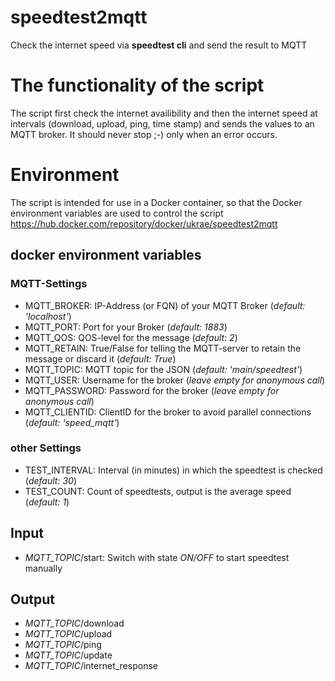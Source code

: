 # speedtest2mqtt
Check the internet speed via **speedtest cli** and send the result to MQTT

# The functionality of the script
The script first check the internet availibility and then the internet speed at intervals (download, upload, ping, time stamp) and sends the values to an MQTT broker. It should never stop ;-) only when an error occurs.

# Environment
The script is intended for use in a Docker container, so that the Docker environment variables are used to control the script
https://hub.docker.com/repository/docker/ukrae/speedtest2mqtt

## docker environment variables
### MQTT-Settings 
* MQTT_BROKER: IP-Address (or FQN) of your MQTT Broker (*default: 'localhost'*)
* MQTT_PORT: Port for your Broker (*default: 1883*)
* MQTT_QOS: QOS-level for the message (*default: 2*)
* MQTT_RETAIN: True/False for telling the MQTT-server to retain the message or discard it (*default: True*)
* MQTT_TOPIC: MQTT topic for the JSON (*default: 'main/speedtest'*)
* MQTT_USER: Username for the broker (*leave empty for anonymous call*)
* MQTT_PASSWORD: Password for the broker (*leave empty for anonymous call*)
* MQTT_CLIENTID: ClientID for the broker to avoid parallel connections (*default: 'speed_mqtt'*)

### other Settings
* TEST_INTERVAL: Interval (in minutes) in which the speedtest is checked (*default: 30*)
* TEST_COUNT: Count of speedtests, output is the average speed (*default: 1*)

## Input
* *MQTT_TOPIC*/start: Switch with state *ON/OFF* to start speedtest manually

## Output
* *MQTT_TOPIC*/download
* *MQTT_TOPIC*/upload
* *MQTT_TOPIC*/ping
* *MQTT_TOPIC*/update
* *MQTT_TOPIC*/internet_response
